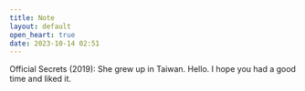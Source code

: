 ```yaml
---
title: Note
layout: default
open_heart: true
date: 2023-10-14 02:51
---
```


Official Secrets (2019): She grew up in Taiwan. Hello. I hope you had a good time and liked it.
